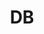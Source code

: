 ---
title: "DB"
layout: category
permalink: /db/
author_profile: true
sidebar_main: true
taxonomy: DB
---